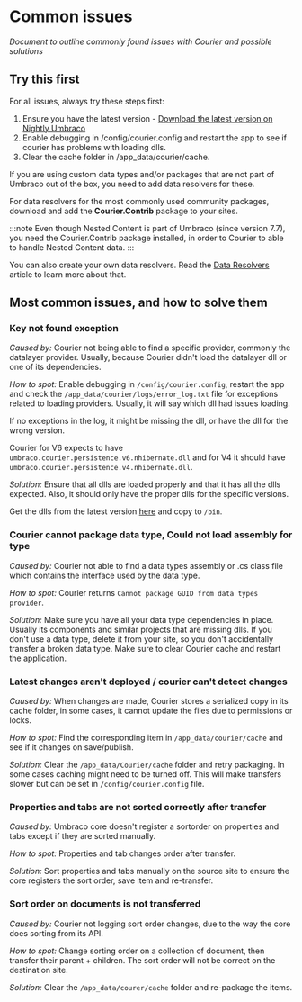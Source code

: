 # Common issues

_Document to outline commonly found issues with Courier and possible solutions_

## Try this first
For all issues, always try these steps first:

1. Ensure you have the latest version - [Download the latest version on Nightly Umbraco](http://nightly.umbraco.org/?container=umbraco-courier-release) 
2. Enable debugging in /config/courier.config and restart the app to see if courier has problems with loading dlls.
3. Clear the cache folder in /app_data/courier/cache.

If you are using custom data types and/or packages that are not part of Umbraco out of the box, you need to add data resolvers for these.

For data resolvers for the most commonly used community packages, download and add the **Courier.Contrib** package to your sites.

:::note
Even though Nested Content is part of Umbraco (since version 7.7), you need the Courier.Contrib package installed, in order to Courier to able to handle Nested Content data.
:::

You can also create your own data resolvers. Read the [Data Resolvers](Developer/DataResolvers) article to learn more about that.

## Most common issues, and how to solve them

### Key not found exception
*Caused by:* Courier not being able to find a specific provider, commonly the datalayer provider. Usually, because Courier didn't load the datalayer dll or one of its dependencies. 

*How to spot:* Enable debugging in `/config/courier.config`, restart the app and check the 
`/app_data/courier/logs/error_log.txt` file for exceptions related to loading providers. Usually, it will say which dll had issues loading. 

If no exceptions in the log, it might be missing the dll, or have the dll for the wrong version.

Courier for V6 expects to have `umbraco.courier.persistence.v6.nhibernate.dll` and for V4 it should have 
`umbraco.courier.persistence.v4.nhibernate.dll`.

*Solution:* Ensure that all dlls are loaded properly and that it has all the dlls expected. Also, it should only have
the proper dlls for the specific versions. 

Get the dlls from the latest version [here](http://nightly.umbraco.org/?container=umbraco-courier-release) and copy to `/bin`.

### Courier cannot package data type, Could not load assembly for type
*Caused by:* Courier not able to find a data types assembly or .cs class file which contains the interface used
by the data type.

*How to spot:* Courier returns `Cannot package GUID from data types provider`.

*Solution:* Make sure you have all your data type dependencies in place. Usually its components and similar projects
that are missing dlls. If you don't use a data type, delete it from your site, so you don't accidentally 
transfer a broken data type. Make sure to clear Courier cache and restart the application.

### Latest changes aren't deployed / courier can't detect changes
*Caused by:* When changes are made, Courier stores a serialized copy in its cache folder, in some cases, it cannot update
the files due to permissions or locks.

*How to spot:* Find the corresponding item in `/app_data/courier/cache` and see if it changes on save/publish.

*Solution:* Clear the `/app_data/Courier/cache` folder and retry packaging. In some cases caching might need to be turned off.
This will make transfers slower but can be set in `/config/courier.config` file.

### Properties and tabs are not sorted correctly after transfer
*Caused by:* Umbraco core doesn't register a sortorder on properties and tabs except if they are sorted manually.

*How to spot:* Properties and tab changes order after transfer.

*Solution:* Sort properties and tabs manually on the source site to ensure the core registers the sort order,
save item and re-transfer.

### Sort order on documents is not transferred
*Caused by:* Courier not logging sort order changes, due to the way the core does sorting from its API.

*How to spot:* Change sorting order on a collection of document, then transfer their parent + children. The sort order will not 
be correct on the destination site.

*Solution:* Clear the `/app_data/courer/cache` folder and re-package the items.
